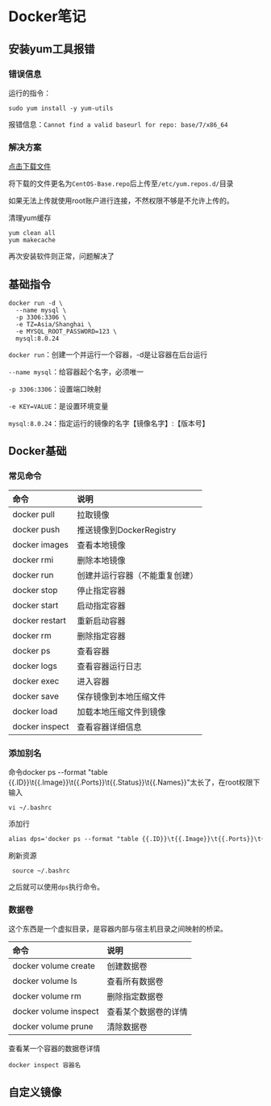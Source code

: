 # Docker笔记



## 安装yum工具报错

### 错误信息

运行的指令：

```shell
sudo yum install -y yum-utils
```

报错信息：`Cannot find a valid baseurl for repo: base/7/x86_64`

### 解决方案

[点击下载文件](http://mirrors.aliyun.com/repo/Centos-7.repo)

将下载的文件更名为`CentOS-Base.repo`后上传至`/etc/yum.repos.d/`目录

如果无法上传就使用root账户进行连接，不然权限不够是不允许上传的。

清理yum缓存

```shell
yum clean all
yum makecache
```

再次安装软件则正常，问题解决了

## 基础指令

```shell
docker run -d \
  --name mysql \
  -p 3306:3306 \
  -e TZ=Asia/Shanghai \
  -e MYSQL_ROOT_PASSWORD=123 \
  mysql:8.0.24
```

`docker run`：创建一个并运行一个容器，-d是让容器在后台运行

`--name mysql`：给容器起个名字，必须唯一

`-p 3306:3306`：设置端口映射

`-e KEY=VALUE`：是设置环境变量

`mysql:8.0.24`：指定运行的镜像的名字【镜像名字】:【版本号】

## Docker基础

### 常见命令

| **命令**       | **说明**                       |
| :------------- | :----------------------------- |
| docker pull    | 拉取镜像                       |
| docker push    | 推送镜像到DockerRegistry       |
| docker images  | 查看本地镜像                   |
| docker rmi     | 删除本地镜像                   |
| docker run     | 创建并运行容器（不能重复创建） |
| docker stop    | 停止指定容器                   |
| docker start   | 启动指定容器                   |
| docker restart | 重新启动容器                   |
| docker rm      | 删除指定容器                   |
| docker ps      | 查看容器                       |
| docker logs    | 查看容器运行日志               |
| docker exec    | 进入容器                       |
| docker save    | 保存镜像到本地压缩文件         |
| docker load    | 加载本地压缩文件到镜像         |
| docker inspect | 查看容器详细信息               |

### 添加别名

命令docker ps --format "table {{.ID}}\t{{.Image}}\t{{.Ports}}\t{{.Status}}\t{{.Names}}"太长了，在root权限下输入

```shell
vi ~/.bashrc
```

添加行

```txt
alias dps='docker ps --format "table {{.ID}}\t{{.Image}}\t{{.Ports}}\t{{.Status}}\t{{.Names}}"'

```

刷新资源

```shell
 source ~/.bashrc
```

之后就可以使用`dps`执行命令。

### 数据卷

这个东西是一个虚拟目录，是容器内部与宿主机目录之间映射的桥梁。

| **命令**              | **说明**             |
| :-------------------- | :------------------- |
| docker volume create  | 创建数据卷           |
| docker volume ls      | 查看所有数据卷       |
| docker volume rm      | 删除指定数据卷       |
| docker volume inspect | 查看某个数据卷的详情 |
| docker volume prune   | 清除数据卷           |

查看某一个容器的数据卷详情

```shell
docker inspect 容器名
```





## 自定义镜像



























